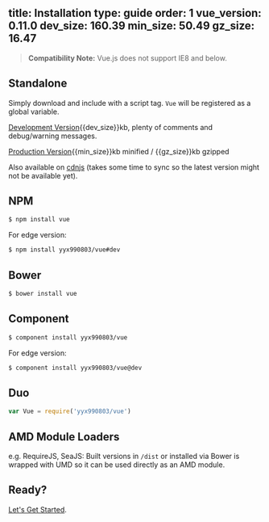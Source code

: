 title: Installation
type: guide
order: 1
vue_version: 0.11.0
dev_size: 160.39
min_size: 50.49
gz_size: 16.47
---

> **Compatibility Note:** Vue.js does not support IE8 and below.

## Standalone

Simply download and include with a script tag. `Vue` will be registered as a global variable.

<div id="downloads">
<a class="button" href="https://raw.github.com/yyx990803/vue/{{vue_version}}/dist/vue.js" download>Development Version</a><span class="light info">{{dev_size}}kb, plenty of comments and debug/warning messages.</span>

<a class="button" href="https://raw.github.com/yyx990803/vue/{{vue_version}}/dist/vue.min.js" download>Production Version</a><span class="light info">{{min_size}}kb minified / {{gz_size}}kb gzipped</span>
</div>

Also available on [cdnjs](//cdnjs.cloudflare.com/ajax/libs/vue/{{vue_version}}/vue.min.js) (takes some time to sync so the latest version might not be available yet).

## NPM

``` bash
$ npm install vue
```

For edge version:

``` bash
$ npm install yyx990803/vue#dev
```

## Bower

``` bash
$ bower install vue
```

## Component

``` bash
$ component install yyx990803/vue
```

For edge version:

``` bash
$ component install yyx990803/vue@dev
```

## Duo

```js
var Vue = require('yyx990803/vue')
```

## AMD Module Loaders

e.g. RequireJS, SeaJS: Built versions in `/dist` or installed via Bower is wrapped with UMD so it can be used directly as an AMD module.

## Ready?

[Let's Get Started](/guide/).